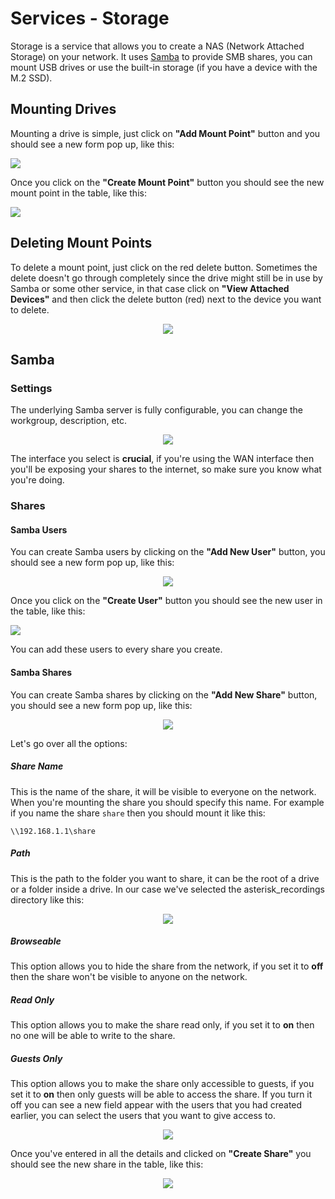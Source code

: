 # Services - Storage

Storage is a service that allows you to create a NAS (Network Attached Storage) on your network. It uses [Samba](https://www.samba.org/) to provide SMB shares, you can mount USB drives or use the built-in storage (if you have a device with the M.2 SSD).

## Mounting Drives

Mounting a drive is simple, just click on **"Add Mount Point"** button and you should see a new form pop up, like this:

<a data-fancybox data-src="./img/12.png" data-caption="Services - Storage - Add Mount Point">
  <img src="./img/12.png" />
</a>

Once you click on the **"Create Mount Point"** button you should see the new mount point in the table, like this:

<a data-fancybox data-src="./img/13.png" data-caption="Services - Storage - Table">
  <img src="./img/13.png" />
</a>

## Deleting Mount Points

To delete a mount point, just click on the red delete button. Sometimes the delete doesn't go through completely since the drive might still be in use by Samba or some other service, in that case click on **"View Attached Devices"** and then click the delete button (red) next to the device you want to delete.

<center>
<a data-fancybox data-src="./img/14.png" data-caption="Services - Storage - View Attached Devices">
  <img src="./img/14.png" />
</a>
</center>

## Samba

### Settings

The underlying Samba server is fully configurable, you can change the workgroup, description, etc.

<center>
<a data-fancybox data-src="./img/15.png" data-caption="Services - Storage - Samba - Settings">
  <img src="./img/15.png" />
</a>
</center>

The interface you select is **crucial**, if you're using the WAN interface then you'll be exposing your shares to the internet, so make sure you know what you're doing.

### Shares
#### Samba Users

You can create Samba users by clicking on the **"Add New User"** button, you should see a new form pop up, like this:

<center>
<a data-fancybox data-src="./img/16.png" data-caption="Services - Storage - Samba - Add New User">
  <img src="./img/16.png" />
</a>
</center>


Once you click on the **"Create User"** button you should see the new user in the table, like this:

<a data-fancybox data-src="./img/17.png" data-caption="Services - Storage - Samba - Users Table">
  <img src="./img/17.png" />
</a>

You can add these users to every share you create.

#### Samba Shares

You can create Samba shares by clicking on the **"Add New Share"** button, you should see a new form pop up, like this:

<center>
<a data-fancybox data-src="./img/18.png" data-caption="Services - Storage - Samba - Add New Share">
  <img src="./img/18.png" />
</a>
</center>

Let's go over all the options:

##### Share Name

This is the name of the share, it will be visible to everyone on the network. When you're mounting the share you should specify this name. For example if you name the share `share` then you should mount it like this:

```
\\192.168.1.1\share
```

##### Path

This is the path to the folder you want to share, it can be the root of a drive or a folder inside a drive. In our case we've selected the asterisk_recordings directory like this:

<center>
<a data-fancybox data-src="./img/19.png" data-caption="Services - Storage - Samba - Path">
  <img src="./img/19.png" />
</a>
</center>

##### Browseable

This option allows you to hide the share from the network, if you set it to **off** then the share won't be visible to anyone on the network.

##### Read Only

This option allows you to make the share read only, if you set it to **on** then no one will be able to write to the share.

##### Guests Only

This option allows you to make the share only accessible to guests, if you set it to **on** then only guests will be able to access the share. If you turn it off you can see a new field appear with the users that you had created earlier, you can select the users that you want to give access to.

<center>
<a data-fancybox data-src="./img/20.png" data-caption="Services - Storage - Samba - Users">
  <img src="./img/20.png" />
</a>
</center>

Once you've entered in all the details and clicked on **"Create Share"** you should see the new share in the table, like this:

<center>
<a data-fancybox data-src="./img/21.png" data-caption="Services - Storage - Samba - Shares Table">
  <img src="./img/21.png" />
</a>
</center>